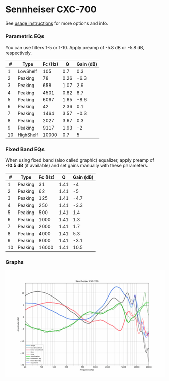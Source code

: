 # Sennheiser CXC-700
See [usage instructions](https://github.com/jaakkopasanen/AutoEq#usage) for more options and info.

### Parametric EQs
You can use filters 1-5 or 1-10. Apply preamp of -5.8 dB or -5.8 dB, respectively.

|   # | Type      |   Fc (Hz) |    Q |   Gain (dB) |
|-----|-----------|-----------|------|-------------|
|   1 | LowShelf  |       105 | 0.7  |         0.3 |
|   2 | Peaking   |        78 | 0.26 |        -6.3 |
|   3 | Peaking   |       658 | 1.07 |         2.9 |
|   4 | Peaking   |      4501 | 0.82 |         8.7 |
|   5 | Peaking   |      6067 | 1.65 |        -8.6 |
|   6 | Peaking   |        42 | 2.36 |         0.1 |
|   7 | Peaking   |      1464 | 3.57 |        -0.3 |
|   8 | Peaking   |      2027 | 3.67 |         0.3 |
|   9 | Peaking   |      9117 | 1.93 |        -2   |
|  10 | HighShelf |     10000 | 0.7  |         5   |

### Fixed Band EQs
When using fixed band (also called graphic) equalizer, apply preamp of **-10.5 dB** (if available) and set gains manually with these parameters.

|   # | Type    |   Fc (Hz) |    Q |   Gain (dB) |
|-----|---------|-----------|------|-------------|
|   1 | Peaking |        31 | 1.41 |        -4   |
|   2 | Peaking |        62 | 1.41 |        -5   |
|   3 | Peaking |       125 | 1.41 |        -4.7 |
|   4 | Peaking |       250 | 1.41 |        -3.3 |
|   5 | Peaking |       500 | 1.41 |         1.4 |
|   6 | Peaking |      1000 | 1.41 |         1.3 |
|   7 | Peaking |      2000 | 1.41 |         1.7 |
|   8 | Peaking |      4000 | 1.41 |         5.3 |
|   9 | Peaking |      8000 | 1.41 |        -3.1 |
|  10 | Peaking |     16000 | 1.41 |        10.5 |

### Graphs
![](./Sennheiser%20CXC-700.png)
